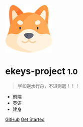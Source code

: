 ![logo](_media/shiba-inu.png)

# ekeys-project <small>1.0</small>

> 学如逆水行舟，不进则退！！！

- 前端
- 英语
- 建身

[GitHub](https://github.com/bobowiki/key-project.git)
[Get Started](README.md)
